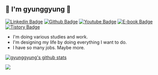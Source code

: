 ## 👋 I'm gyunggyung 👋

[![Linkedin Badge](https://img.shields.io/badge/-LinkedIn-blue?style=flat-square&logo=Linkedin&logoColor=white&link=https://www.linkedin.com/in/yunho0130/)](https://www.linkedin.com/in/kiwoong-yeom-9908b21b1) 
[![Github Badge](https://img.shields.io/badge/-Github-000?style=flat-square&logo=Github&logoColor=white&link=http://ww.rankedin.kr/user/gyunggyung)](http://ww.rankedin.kr/user/gyunggyung)
[![Youtube Badge](https://img.shields.io/badge/Youtube-ff0000?style=flat-square&logo=youtube&link=https://www.youtube.com/c/myh0130)](https://www.youtube.com/channel/UCakfMU03ImeiRukrloMrkKA?view_as=subscriber) 
[![E-book Badge](https://img.shields.io/badge/-Ebook-green?style=flat-square)](https://smartstore.naver.com/gyunggyung/products/4848817970)
[![Tistory Badge](https://img.shields.io/badge/-Tistory-orange?style=flat-square&link=http://maengdev.tistory.com/)](https://hipgyung.tistory.com/)

- I'm doing various studies and work.
- I'm designing my life by doing everything I want to do.
- I have so many jobs. Maybe more.

[![gyunggyung's github stats](https://github-readme-stats.vercel.app/api?username=gyunggyung&&count_private=true)](https://github.com/gyunggyung/github-readme-stats)

<img src="https://github-profile-trophy.vercel.app/?username=gyunggyung&margin-w=5" />
